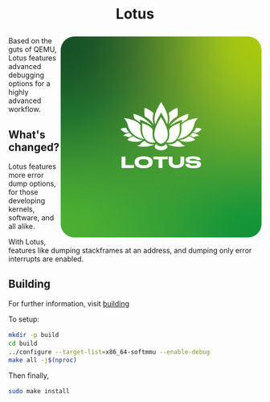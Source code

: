 # <p align="center">Lotus</p>

<img align="right" width="400" height="400" src="https://github.com/Uquinix/lotus-docs/blob/main/images/logo.png">

Based on the guts of QEMU, Lotus features advanced debugging options for a highly advanced workflow.

## What's changed?

Lotus features more error dump options, for those developing kernels, software, and all alike.

With Lotus, features like dumping stackframes at an address, and dumping only error interrupts are enabled.

## Building

For further information, visit [building](https://github.com/Uquinix/lotus-docs/blob/main/building.md)

To setup:

```sh
mkdir -p build
cd build
../configure --target-list=x86_64-softmmu --enable-debug
make all -j$(nproc)
```

Then finally,

```sh
sudo make install
```

